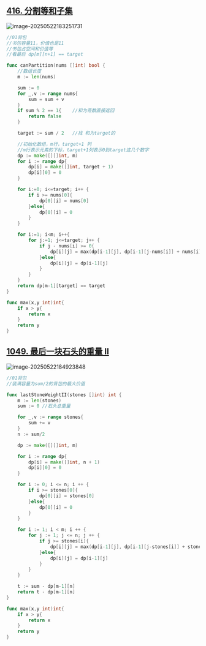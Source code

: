 ## [416. 分割等和子集](https://leetcode.cn/problems/partition-equal-subset-sum/)

![image-20250522183251731](https://ting2.oss-cn-beijing.aliyuncs.com/picture/202505221832385.png)

```go
//01背包
//书包容量11，价值也是11
//书包占空间和价值等
//看最后 dp[m][n+1] == target

func canPartition(nums []int) bool {
    //数组长度
    m := len(nums)

    sum := 0
    for _,v := range nums{
        sum = sum + v
    }
    if sum % 2 == 1{    //和为奇数直接返回
        return false
    }

    target := sum / 2   //找 和为target的

    //初始化数组，m行，target+1 列
    //m行表示元素的下标，target+1列表示0到target这几个数字
    dp := make([][]int, m)
    for i := range dp{
        dp[i] = make([]int, target + 1)
        dp[i][0] = 0
    }

    for i:=0; i<=target; i++ {
        if i >= nums[0]{
            dp[0][i] = nums[0]
        }else{
            dp[0][i] = 0
        }
    }

    for i:=1; i<m; i++{
        for j:=1; j<=target; j++ {
            if j - nums[i] >= 0{
                dp[i][j] = max(dp[i-1][j], dp[i-1][j-nums[i]] + nums[i])
            }else{
                dp[i][j] = dp[i-1][j]
            }
        }
    }
    return dp[m-1][target] == target
}

func max(x,y int)int{
    if x > y{
        return x
    }
    return y
}
```

## [1049. 最后一块石头的重量 II](https://leetcode.cn/problems/last-stone-weight-ii/submissions/631723723/)

![image-20250522184923848](https://ting2.oss-cn-beijing.aliyuncs.com/picture/202505221849212.png)

```go
//01背包
//装满容量为sum/2的背包的最大价值

func lastStoneWeightII(stones []int) int {
    m := len(stones)
    sum := 0 //石头总重量

    for _,v := range stones{
        sum += v
    }
    n := sum/2

    dp := make([][]int, m)

    for i := range dp{
        dp[i] = make([]int, n + 1)
        dp[i][0] = 0
    }

    for i := 0; i <= n; i ++ {
        if i >= stones[0]{
            dp[0][i] = stones[0]
        }else{
            dp[0][i] = 0
        }
    }

    for i := 1; i < m; i ++ {
        for j := 1; j <= n; j ++ {
            if j >= stones[i]{
                dp[i][j] = max(dp[i-1][j], dp[i-1][j-stones[i]] + stones[i])
            }else{
                dp[i][j] = dp[i-1][j]
            }
        }
    }

    t := sum - dp[m-1][n]
    return t - dp[m-1][n]
}

func max(x,y int)int{
    if x > y{
        return x
    }
    return y
}
```

